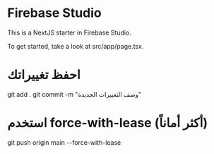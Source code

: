 # Firebase Studio

This is a NextJS starter in Firebase Studio.

To get started, take a look at src/app/page.tsx.
# احفظ تغييراتك
git add .
git commit -m "وصف التغييرات الجديدة"

# استخدم force-with-lease (أكثر أماناً)
git push origin main --force-with-lease